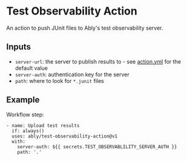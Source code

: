 # Test Observability Action

An action to push JUnit files to Ably's test observability server.

## Inputs

- `server-url`: the server to publish results to - see [action.yml](./action.yml) for the default value
- `server-auth`: authentication key for the server
- `path`: where to look for `*.junit` files

## Example

Workflow step:

```
- name: Upload test results
  if: always()
  uses: ably/test-observability-action@v1
  with:
    server-auth: ${{ secrets.TEST_OBSERVABLILITY_SERVER_AUTH }}
    path: '.'
```
